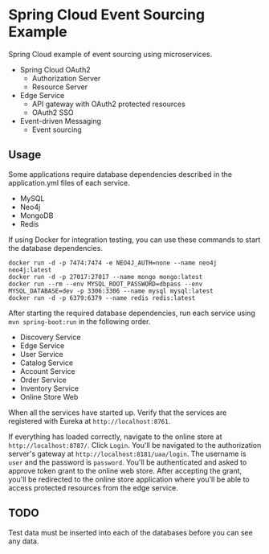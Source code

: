 # Spring Cloud Event Sourcing Example

Spring Cloud example of event sourcing using microservices.

* Spring Cloud OAuth2
  * Authorization Server
  * Resource Server
* Edge Service
  * API gateway with OAuth2 protected resources
  * OAuth2 SSO
* Event-driven Messaging
  * Event sourcing

## Usage

Some applications require database dependencies described in the application.yml files of each service.

* MySQL
* Neo4j
* MongoDB
* Redis

If using Docker for integration testing, you can use these commands to start the database dependencies.

    docker run -d -p 7474:7474 -e NEO4J_AUTH=none --name neo4j neo4j:latest
    docker run -d -p 27017:27017 --name mongo mongo:latest
    docker run --rm --env MYSQL_ROOT_PASSWORD=dbpass --env MYSQL_DATABASE=dev -p 3306:3306 --name mysql mysql:latest
    docker run -d -p 6379:6379 --name redis redis:latest

After starting the required database dependencies, run each service using `mvn spring-boot:run` in the following order.

* Discovery Service
* Edge Service
* User Service
* Catalog Service
* Account Service
* Order Service
* Inventory Service
* Online Store Web

When all the services have started up. Verify that the services are registered with Eureka at `http://localhost:8761`.

If everything has loaded correctly, navigate to the online store at `http://localhost:8787/`. Click `Login`. You'll be navigated to the authorization server's gateway at `http://localhost:8181/uaa/login`. The username is `user` and the password is `password`. You'll be authenticated and asked to approve token grant to the online web store. After accepting the grant, you'll be redirected to the online store application where you'll be able to access protected resources from the edge service.

## TODO

Test data must be inserted into each of the databases before you can see any data.
